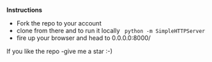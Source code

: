 **Instructions**
- Fork the repo to your account
- clone from there and to run it locally ` python -m SimpleHTTPServer` 
- fire up your browser and head to 0.0.0.0:8000/

If you like the repo -give me a star  :-)

